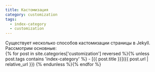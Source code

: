 ```yaml
---
title: Кастомизация
category: customization
tags:
  - index-category
  - customization
---
```


Существует несколько способов кастомизации страницы в Jekyll. Рассмотрим основные:   
{% for post in site.categories['customization'] reversed %}{% unless post.tags contains 'index-category' %}  - [{{ post.title }}]({{ post.url | relative_url }})
{% endunless %}{% endfor %}

[liquid]: https://github.com/Shopify/liquid/wiki/Liquid-for-Designers
